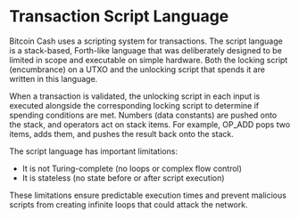 # Transaction Script Language

Bitcoin Cash uses a scripting system for transactions. The script language is a stack-based, Forth-like language that was deliberately designed to be limited in scope and executable on simple hardware. Both the locking script (encumbrance) on a UTXO and the unlocking script that spends it are written in this language.

When a transaction is validated, the unlocking script in each input is executed alongside the corresponding locking script to determine if spending conditions are met. Numbers (data constants) are pushed onto the stack, and operators act on stack items. For example, OP_ADD pops two items, adds them, and pushes the result back onto the stack.

The script language has important limitations:
- It is not Turing-complete (no loops or complex flow control)
- It is stateless (no state before or after script execution)

These limitations ensure predictable execution times and prevent malicious scripts from creating infinite loops that could attack the network.